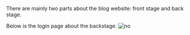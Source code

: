 There are mainly two parts about the blog website: front stage and back stage.

Below is the login page about the backstage.
![no](https://github.com/XilingZ/Simple-Blog-Website-based-on-the-thinkphp6-framework/tree/main/Screenshots/1.jpg)
